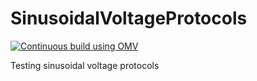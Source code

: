 # SinusoidalVoltageProtocols

[![Continuous build using OMV](https://github.com/OpenSourceBrain/SinusoidalVoltageProtocols/actions/workflows/omv-ci.yml/badge.svg?branch=master)](https://github.com/OpenSourceBrain/SinusoidalVoltageProtocols/actions/workflows/omv-ci.yml)

Testing sinusoidal voltage protocols
